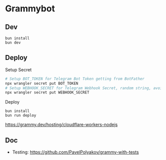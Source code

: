 # Grammybot

## Dev

```
bun install
bun dev
```

## Deploy

Setup Secret
```sh
# Setup BOT_TOKEN for Telegram Bot Token getting from BotFather
npx wrangler secret put BOT_TOKEN
# Setup WEBHOOK_SECRET for Telegram Webhook Secret, random string, avoid special characters for better URL encoding
npx wrangler secret put WEBHOOK_SECRET
```

Deploy

```
bun install
bun run deploy
```

https://grammy.dev/hosting/cloudflare-workers-nodejs


## Doc

- Testing: https://github.com/PavelPolyakov/grammy-with-tests
